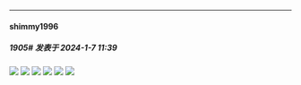 
*****

####  shimmy1996  
##### 1905#       发表于 2024-1-7 11:39

<img src="https://static.saraba1st.com/image/smiley/face2017/072.png" referrerpolicy="no-referrer">
<img src="https://p.sda1.dev/15/0ace505e082ea38fab1c6c295a794ec2/IMG_3341.jpg" referrerpolicy="no-referrer">
<img src="https://static.saraba1st.com/image/smiley/face2017/066.png" referrerpolicy="no-referrer">
<img src="https://p.sda1.dev/15/4a13fc1aa687042fe413911843b8560b/IMG_3308.jpg" referrerpolicy="no-referrer">
<img src="https://static.saraba1st.com/image/smiley/face2017/077.png" referrerpolicy="no-referrer">
<img src="https://p.sda1.dev/15/9b2a03d07d627ce2edda3bc1355b2baa/IMG_3340.jpg" referrerpolicy="no-referrer">

